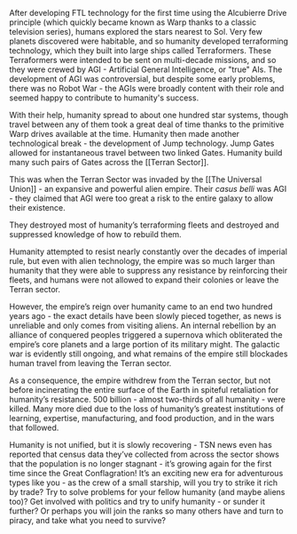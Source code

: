 After developing FTL technology for the first time using the Alcubierre Drive principle (which quickly became known as Warp thanks to a classic television series), humans explored the stars nearest to Sol. Very few planets discovered were habitable, and so humanity developed terraforming technology, which they built into large ships called Terraformers. These Terraformers were intended to be sent on multi-decade missions, and so they were crewed by AGI - Artificial General Intelligence, or "true" AIs. The development of AGI was controversial, but despite some early problems, there was no Robot War - the AGIs were broadly content with their role and seemed happy to contribute to humanity's success.

With their help, humanity spread to about one hundred star systems, though travel between any of them took a great deal of time thanks to the primitive Warp drives available at the time. Humanity then made another technological break - the development of Jump technology. Jump Gates allowed for instantaneous travel between two linked Gates. Humanity build many such pairs of Gates across the [[Terran Sector]].

This was when the Terran Sector was invaded by the [[The Universal Union]] - an expansive and powerful alien empire. Their *casus belli* was AGI - they claimed that AGI were too great a risk to the entire galaxy to allow their existence.

They destroyed most of humanity’s terraforming fleets and destroyed and suppressed knowledge of how to rebuild them.

Humanity attempted to resist nearly constantly over the decades of imperial rule, but even with alien technology, the empire was so much larger than humanity that they were able to suppress any resistance by reinforcing their fleets, and humans were not allowed to expand their colonies or leave the Terran sector.

However, the empire’s reign over humanity came to an end two hundred years ago - the exact details have been slowly pieced together, as news is unreliable and only comes from visiting aliens. An internal rebellion by an alliance of conquered peoples triggered a supernova which obliterated the empire’s core planets and a large portion of its military might. The galactic war is evidently still ongoing, and what remains of the empire still blockades human travel from leaving the Terran sector.

As a consequence, the empire withdrew from the Terran sector, but not before incinerating the entire surface of the Earth in spiteful retaliation for humanity’s resistance. 500 billion - almost two-thirds of all humanity - were killed. Many more died due to the loss of humanity’s greatest institutions of learning, expertise, manufacturing, and food production, and in the wars that followed.

Humanity is not unified, but it is slowly recovering - TSN news even has reported that census data they’ve collected from across the sector shows that the population is no longer stagnant - it’s growing again for the first time since the Great Conflagration! It’s an exciting new era for adventurous types like you - as the crew of a small starship, will you try to strike it rich by trade? Try to solve problems for your fellow humanity (and maybe aliens too)? Get involved with politics and try to unify humanity - or sunder it further? Or perhaps you will join the ranks so many others have and turn to piracy, and take what you need to survive?